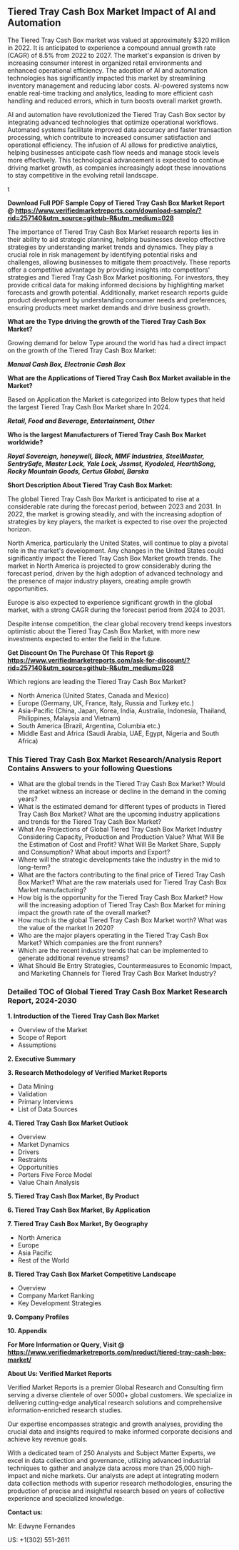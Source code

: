 <h2>Tiered Tray Cash Box Market Impact of AI and Automation</h2><p>The Tiered Tray Cash Box market was valued at approximately $320 million in 2022. It is anticipated to experience a compound annual growth rate (CAGR) of 8.5% from 2022 to 2027. The market's expansion is driven by increasing consumer interest in organized retail environments and enhanced operational efficiency. The adoption of AI and automation technologies has significantly impacted this market by streamlining inventory management and reducing labor costs. AI-powered systems now enable real-time tracking and analytics, leading to more efficient cash handling and reduced errors, which in turn boosts overall market growth.</p><p>AI and automation have revolutionized the Tiered Tray Cash Box sector by integrating advanced technologies that optimize operational workflows. Automated systems facilitate improved data accuracy and faster transaction processing, which contribute to increased consumer satisfaction and operational efficiency. The infusion of AI allows for predictive analytics, helping businesses anticipate cash flow needs and manage stock levels more effectively. This technological advancement is expected to continue driving market growth, as companies increasingly adopt these innovations to stay competitive in the evolving retail landscape.</p>t</p><p id="" class=""><strong>Download Full PDF Sample Copy of Tiered Tray Cash Box Market Report @ <a href="https://www.verifiedmarketreports.com/download-sample/?rid=257140&utm_source=github-R&utm_medium=028" target="_blank">https://www.verifiedmarketreports.com/download-sample/?rid=257140&utm_source=github-R&utm_medium=028</a></strong></p><p>The importance of&nbsp;Tiered Tray Cash Box Market research reports lies in their ability to aid strategic planning, helping businesses develop effective strategies by understanding market trends and dynamics. They play a crucial role in risk management by identifying potential risks and challenges, allowing businesses to mitigate them proactively. These reports offer a competitive advantage by providing insights into competitors' strategies and Tiered Tray Cash Box Market positioning. For investors, they provide critical data for making informed decisions by highlighting market forecasts and growth potential. Additionally, market research reports guide product development by understanding consumer needs and preferences, ensuring products meet market demands and drive business growth.</p><p><strong>What are the&nbsp;Type driving the growth of the Tiered Tray Cash Box Market?</strong></p><p id="" class="">Growing demand for below Type around the world has had a direct impact on the growth of the Tiered Tray Cash Box Market:</p><em><strong>Manual Cash Box, Electronic Cash Box</strong></em></p><strong>What are the&nbsp;Applications&nbsp;of Tiered Tray Cash Box Market available in the Market?</strong></p><p id="" class="">Based on Application the Market is categorized into Below types that held the largest Tiered Tray Cash Box Market share In 2024.</p><em><strong>Retail, Food and Beverage, Entertainment, Other</strong></em></p><strong>Who is the largest Manufacturers of Tiered Tray Cash Box Market worldwide?</strong></p><p><em><strong>Royal Sovereign, honeywell, Block, MMF Industries, SteelMaster, SentrySafe, Master Lock, Yale Lock, Jssmst, Kyodoled, HearthSong, Rocky Mountain Goods, Certus Global, Barska</strong></em></p><p id="" class=""><strong>Short Description About Tiered Tray Cash Box Market:</strong></p><p>The global Tiered Tray Cash Box Market is anticipated to rise at a considerable rate during the forecast period, between 2023 and 2031. In 2022, the market is growing steadily, and with the increasing adoption of strategies by key players, the market is expected to rise over the projected horizon.</p><p>North America, particularly the United States, will continue to play a pivotal role in the market's development. Any changes in the United States could significantly impact the Tiered Tray Cash Box Market growth trends. The market in North America is projected to grow considerably during the forecast period, driven by the high adoption of advanced technology and the presence of major industry players, creating ample growth opportunities.</p><p>Europe is also expected to experience significant growth in the global market, with a strong CAGR during the forecast period from 2024 to 2031.</p><p>Despite intense competition, the clear global recovery trend keeps investors optimistic about the Tiered Tray Cash Box Market, with more new investments expected to enter the field in the future.</p><p id="" class=""><strong>Get Discount On The Purchase Of This Report @ <a href="https://www.verifiedmarketreports.com/ask-for-discount/?rid=257140&utm_source=github-R&utm_medium=028" target="_blank">https://www.verifiedmarketreports.com/ask-for-discount/?rid=257140&utm_source=github-R&utm_medium=028</a></strong></p>Which regions are leading the Tiered Tray Cash Box Market?</p><ul><li>North America (United States, Canada and Mexico)</li><li>Europe (Germany, UK, France, Italy, Russia and Turkey etc.)</li><li>Asia-Pacific (China, Japan, Korea, India, Australia, Indonesia, Thailand, Philippines, Malaysia and Vietnam)</li><li>South America (Brazil, Argentina, Columbia etc.)</li><li>Middle East and Africa (Saudi Arabia, UAE, Egypt, Nigeria and South Africa)</li></ul><h3 id="" class="">This Tiered Tray Cash Box Market Research/Analysis Report Contains Answers to your following Questions</h3><ul><li>What are the global trends in the Tiered Tray Cash Box Market? Would the market witness an increase or decline in the demand in the coming years?</li><li>What is the estimated demand for different types of products in Tiered Tray Cash Box Market? What are the upcoming industry applications and trends for the Tiered Tray Cash Box Market?</li><li>What Are Projections of Global Tiered Tray Cash Box Market Industry Considering Capacity, Production and Production Value? What Will Be the Estimation of Cost and Profit? What Will Be Market Share, Supply and Consumption? What about imports and Export?</li><li>Where will the strategic developments take the industry in the mid to long-term?</li><li>What are the factors contributing to the final price of Tiered Tray Cash Box Market? What are the raw materials used for Tiered Tray Cash Box Market manufacturing?</li><li>How big is the opportunity for the Tiered Tray Cash Box Market? How will the increasing adoption of Tiered Tray Cash Box Market for mining impact the growth rate of the overall market?</li><li>How much is the global Tiered Tray Cash Box Market worth? What was the value of the market In 2020?</li><li>Who are the major players operating in the Tiered Tray Cash Box Market? Which companies are the front runners?</li><li>Which are the recent industry trends that can be implemented to generate additional revenue streams?</li><li>What Should Be Entry Strategies, Countermeasures to Economic Impact, and Marketing Channels for Tiered Tray Cash Box Market Industry?</li></ul><h3 id="" class="">Detailed TOC of Global Tiered Tray Cash Box Market Research Report, 2024-2030</h3><p id="" class=""><strong>1. Introduction of the Tiered Tray Cash Box Market</strong></p><ul><li>Overview of the Market</li><li>Scope of Report</li><li>Assumptions</li></ul><p id="" class=""><strong>2. Executive Summary</strong></p><p id="" class=""><strong>3. Research Methodology of Verified Market Reports</strong></p><ul><li>Data Mining</li><li>Validation</li><li>Primary Interviews</li><li>List of Data Sources</li></ul><p id="" class=""><strong>4. Tiered Tray Cash Box Market Outlook</strong></p><ul><li>Overview</li><li>Market Dynamics</li><li>Drivers</li><li>Restraints</li><li>Opportunities</li><li>Porters Five Force Model</li><li>Value Chain Analysis</li></ul><p id="" class=""><strong>5. Tiered Tray Cash Box Market, By Product</strong></p><p id="" class=""><strong>6. Tiered Tray Cash Box Market, By Application</strong></p><p id="" class=""><strong>7. Tiered Tray Cash Box Market, By Geography</strong></p><ul><li>North America</li><li>Europe</li><li>Asia Pacific</li><li>Rest of the World</li></ul><p id="" class=""><strong>8. Tiered Tray Cash Box Market Competitive Landscape</strong></p><ul><li>Overview</li><li>Company Market Ranking</li><li>Key Development Strategies</li></ul><p id="" class=""><strong>9. Company Profiles</strong></p><p id="" class=""><strong>10. Appendix</strong></p><p id="" class=""><strong>For More Information or Query, Visit @ <a href="https://www.verifiedmarketreports.com/product/tiered-tray-cash-box-market/" target="_blank">https://www.verifiedmarketreports.com/product/tiered-tray-cash-box-market/</a></strong></p><p id="" class=""><strong>About Us: Verified Market Reports</strong></p><p id="" class="">Verified Market Reports is a premier Global Research and Consulting firm serving a diverse clientele of over 5000+ global customers. We specialize in delivering cutting-edge analytical research solutions and comprehensive information-enriched research studies.</p><p id="" class="">Our expertise encompasses strategic and growth analyses, providing the crucial data and insights required to make informed corporate decisions and achieve key revenue goals.</p><p id="" class="">With a dedicated team of 250 Analysts and Subject Matter Experts, we excel in data collection and governance, utilizing advanced industrial techniques to gather and analyze data across more than 25,000 high-impact and niche markets. Our analysts are adept at integrating modern data collection methods with superior research methodologies, ensuring the production of precise and insightful research based on years of collective experience and specialized knowledge.</p><p id="" class=""><strong>Contact us:</strong></p><p id="" class="">Mr. Edwyne Fernandes</p><p id="" class="">US: +1(302) 551-2611</p>